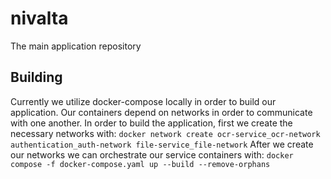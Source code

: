 # nivalta
The main application repository

## Building
Currently we utilize docker-compose locally in order to build our application.
Our containers depend on networks in order to communicate with one another. In order to build the application, first we create the necessary networks with:
```docker network create ocr-service_ocr-network authentication_auth-network file-service_file-network```
After we create our networks we can orchestrate our service containers with:
```docker compose -f docker-compose.yaml up --build --remove-orphans```
